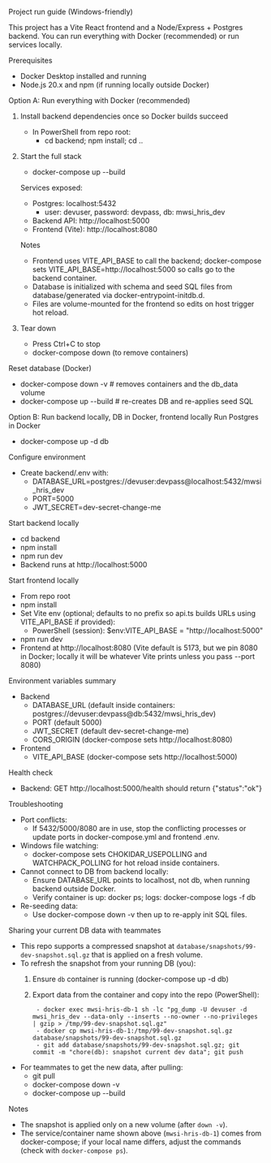 Project run guide (Windows-friendly)

This project has a Vite React frontend and a Node/Express + Postgres backend. You can run everything with Docker (recommended) or run services locally.

Prerequisites
- Docker Desktop installed and running
- Node.js 20.x and npm (if running locally outside Docker)

Option A: Run everything with Docker (recommended)
1) Install backend dependencies once so Docker builds succeed
	 - In PowerShell from repo root:
		 - cd backend; npm install; cd ..

2) Start the full stack
	 - docker-compose up --build

	 Services exposed:
	 - Postgres: localhost:5432
		 - user: devuser, password: devpass, db: mwsi_hris_dev
	 - Backend API: http://localhost:5000
	 - Frontend (Vite): http://localhost:8080

	 Notes
	 - Frontend uses VITE_API_BASE to call the backend; docker-compose sets VITE_API_BASE=http://localhost:5000 so calls go to the backend container.
	 - Database is initialized with schema and seed SQL files from database/generated via docker-entrypoint-initdb.d.
	 - Files are volume-mounted for the frontend so edits on host trigger hot reload.

3) Tear down
	 - Press Ctrl+C to stop
	 - docker-compose down (to remove containers)

Reset database (Docker)
- docker-compose down -v  # removes containers and the db_data volume
- docker-compose up --build  # re-creates DB and re-applies seed SQL

Option B: Run backend locally, DB in Docker, frontend locally
Run Postgres in Docker
- docker-compose up -d db

Configure environment
- Create backend/.env with:
	- DATABASE_URL=postgres://devuser:devpass@localhost:5432/mwsi_hris_dev
	- PORT=5000
	- JWT_SECRET=dev-secret-change-me

Start backend locally
- cd backend
- npm install
- npm run dev
- Backend runs at http://localhost:5000

Start frontend locally
- From repo root
- npm install
- Set Vite env (optional; defaults to no prefix so api.ts builds URLs using VITE_API_BASE if provided):
	- PowerShell (session): $env:VITE_API_BASE = "http://localhost:5000"
- npm run dev
- Frontend at http://localhost:8080 (Vite default is 5173, but we pin 8080 in Docker; locally it will be whatever Vite prints unless you pass --port 8080)

Environment variables summary
- Backend
	- DATABASE_URL (default inside containers: postgres://devuser:devpass@db:5432/mwsi_hris_dev)
	- PORT (default 5000)
	- JWT_SECRET (default dev-secret-change-me)
	- CORS_ORIGIN (docker-compose sets http://localhost:8080)
- Frontend
	- VITE_API_BASE (docker-compose sets http://localhost:5000)

Health check
- Backend: GET http://localhost:5000/health should return {"status":"ok"}

Troubleshooting
- Port conflicts:
	- If 5432/5000/8080 are in use, stop the conflicting processes or update ports in docker-compose.yml and frontend .env.
- Windows file watching:
	- docker-compose sets CHOKIDAR_USEPOLLING and WATCHPACK_POLLING for hot reload inside containers.
- Cannot connect to DB from backend locally:
	- Ensure DATABASE_URL points to localhost, not db, when running backend outside Docker.
	- Verify container is up: docker ps; logs: docker-compose logs -f db
- Re-seeding data:
	- Use docker-compose down -v then up to re-apply init SQL files.

Sharing your current DB data with teammates
- This repo supports a compressed snapshot at `database/snapshots/99-dev-snapshot.sql.gz` that is applied on a fresh volume.
- To refresh the snapshot from your running DB (you):
	1) Ensure `db` container is running (docker-compose up -d db)
	2) Export data from the container and copy into the repo (PowerShell):

			- docker exec mwsi-hris-db-1 sh -lc "pg_dump -U devuser -d mwsi_hris_dev --data-only --inserts --no-owner --no-privileges | gzip > /tmp/99-dev-snapshot.sql.gz"
			- docker cp mwsi-hris-db-1:/tmp/99-dev-snapshot.sql.gz database/snapshots/99-dev-snapshot.sql.gz
			- git add database/snapshots/99-dev-snapshot.sql.gz; git commit -m "chore(db): snapshot current dev data"; git push

- For teammates to get the new data, after pulling:
	- git pull
	- docker-compose down -v
	- docker-compose up --build

Notes
- The snapshot is applied only on a new volume (after `down -v`).
- The service/container name shown above (`mwsi-hris-db-1`) comes from docker-compose; if your local name differs, adjust the commands (check with `docker-compose ps`).

